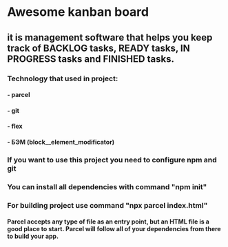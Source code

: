 # Awesome kanban board

## it is management software that helps you keep track of BACKLOG tasks, READY tasks, IN PROGRESS tasks and FINISHED tasks.

### Technology that used in project:
#### - parcel
#### - git
#### - flex
#### - БЭМ (block__element_modificator)

### If you want to use this project you need to configure npm and git
### You can install all dependencies with command "npm init"
### For building project use command "npx parcel index.html"
#### Parcel accepts any type of file as an entry point, but an HTML file is a good place to start. Parcel will follow all of your dependencies from there to build your app.

